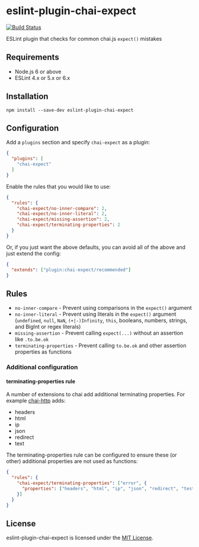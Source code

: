 # eslint-plugin-chai-expect

[![Build Status](https://img.shields.io/travis/Turbo87/eslint-plugin-chai-expect/master.svg)](https://travis-ci.org/Turbo87/eslint-plugin-chai-expect)

ESLint plugin that checks for common chai.js `expect()` mistakes


## Requirements

- Node.js 6 or above
- ESLint 4.x or 5.x or 6.x


## Installation

```
npm install --save-dev eslint-plugin-chai-expect
```


## Configuration

Add a `plugins` section and specify `chai-expect` as a plugin:

```json
{
  "plugins": [
    "chai-expect"
  ]
}
```

Enable the rules that you would like to use:

```json
{
  "rules": {
    "chai-expect/no-inner-compare": 2,
    "chai-expect/no-inner-literal": 2,
    "chai-expect/missing-assertion": 2,
    "chai-expect/terminating-properties": 2
  }
}
```

Or, if you just want the above defaults, you can avoid all of the above
and just extend the config:

```json
{
  "extends": ["plugin:chai-expect/recommended"]
}
```

## Rules

- `no-inner-compare` - Prevent using comparisons in the `expect()` argument
- `no-inner-literal` - Prevent using literals in the `expect()` argument
  (`undefined`, `null`, `NaN`, `(+|-)Infinity`, `this`, booleans, numbers,
  strings, and BigInt or regex literals)
- `missing-assertion` - Prevent calling `expect(...)` without an assertion
  like `.to.be.ok`
- `terminating-properties` - Prevent calling `to.be.ok` and other assertion
  properties as functions


### Additional configuration

#### terminating-properties rule

A number of extensions to chai add additional terminating properties.  For example [chai-http](https://github.com/chaijs/chai-http) adds:

 - headers
 - html
 - ip
 - json
 - redirect
 - text

The terminating-properties rule can be configured to ensure these (or other) additional properties are not used as functions:

```json
{
  "rules": {
    "chai-expect/terminating-properties": ["error", {
      "properties": ["headers", "html", "ip", "json", "redirect", "test"]
    }]
  }
}
```


## License

eslint-plugin-chai-expect is licensed under the [MIT License](http://www.opensource.org/licenses/mit-license.php).
